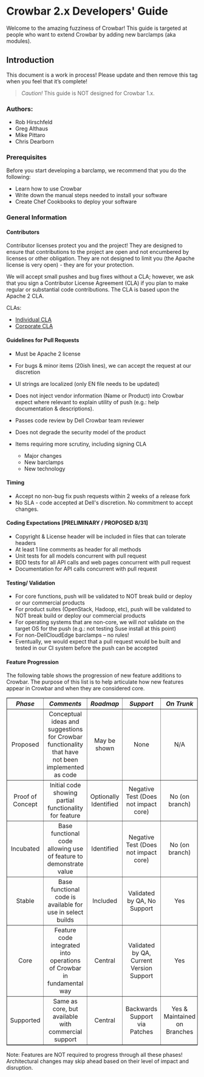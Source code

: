 # Crowbar 2.x Developers' Guide

Welcome to the amazing fuzziness of Crowbar!  This guide is targeted at people who want to extend Crowbar by adding new barclamps (aka modules). 

## Introduction
This document is a work in process!  Please update and then remove this tag when you feel that it’s complete!

> _Caution!_ This guide is NOT designed for Crowbar 1.x.

### Authors:

* Rob Hirschfeld
* Greg Althaus
* Mike Pittaro
* Chris Dearborn

### Prerequisites

Before you start developing a barclamp, we recommend that you do the following:

*	Learn how to use Crowbar
*	Write down the manual steps needed to install your software
*	Create Chef Cookbooks to deploy your software

### General Information

#### Contributors

Contributor licenses protect you and the project!  They are designed to ensure that contributions to the project are open and not encumbered by licenses or other obligation.  They are not designed to limit you (the Apache license is very open) - they are for your protection.

We will accept small pushes and bug fixes without a CLA; however, we ask that you sign a Contributor License Agreement (CLA) if you plan to make regular or substantial code contributions.  The CLA is based upon the Apache 2 CLA.

CLAs:

* [Individual CLA](https://github.com/dellcloudedge/crowbar/blob/master/license/Corporate%20Contributor%20License%20Agreement.pdf)
* [Corporate CLA](https://github.com/dellcloudedge/crowbar/blob/master/license/Individual%20License%20Agreement.pdf)

#### Guidelines for Pull Requests

   * Must be Apache 2 license
   * For bugs & minor items (20ish lines), we can accept the request at our discretion
   * UI strings are localized (only EN file needs to be updated)
   * Does not inject vendor information (Name or Product) into Crowbar expect where relevant to explain utility of push (e.g.: help documentation & descriptions).
   * Passes code review by Dell Crowbar team reviewer
   * Does not degrade the security model of the product

   * Items requiring more scrutiny, including signing CLA 
      * Major changes
      * New barclamps
      * New technology

#### Timing

   * Accept no non-bug fix push requests within 2 weeks of a release fork
   * No SLA - code accepted at Dell's discretion. No commitment to accept changes.

#### Coding Expectations [PRELIMINARY / PROPOSED 8/31]
   * Copyright & License header will be included in files that can tolerate headers
   * At least 1 line comments as header for all methods
   * Unit tests for all models concurrent with pull request
   * BDD tests for all API calls and web pages concurrent with pull request
   * Documentation for API calls concurrent with pull request

#### Testing/ Validation

   * For core functions, push will be validated to NOT break build or deploy or our commercial products
   * For product suites (OpenStack, Hadoop, etc), push will be validated to NOT break build or deploy our commercial products
   * For operating systems that are non-core, we will _not_ validate on the target OS for the push (e.g.: not testing Suse install at this point)
   * For non-DellCloudEdge barclamps &ndash; no rules!
   * Eventually, we would expect that a pull request would be built and tested in our CI system before the push can be accepted

#### Feature Progression

The following table shows the progression of new feature additions to Crowbar. The purpose of this list is to help articulate how new features appear in Crowbar and when they are considered core.

<table border=1>
<thead><tr>
<th align="center"><em>Phase</em></th>
<th align="center"><em>Comments</em></th>
<th align="center"><em>Roadmap</em></th>
<th align="center"><em>Support</em></th>
<th align="center"><em>On Trunk</em></th>
</tr></thead>
<tbody>
<tr>
<td align="center">Proposed</td>
<td align="center">Conceptual ideas and suggestions for Crowbar functionality that have not been implemented as code</td>
<td align="center">May be shown</td>
<td align="center">None</td>
<td align="center">N/A</td>
</tr>
<tr>
<td align="center">Proof of Concept</td>
<td align="center">Initial code showing partial functionality for feature</td>
<td align="center">Optionally Identified</td>
<td align="center">Negative Test (Does not impact core)</td>
<td align="center">No (on branch)</td>
</tr>
<tr>
<td align="center">Incubated</td>
<td align="center">Base functional code allowing use of feature to demonstrate value</td>
<td align="center">Identified</td>
<td align="center">Negative Test (Does not impact core)</td>
<td align="center">No (on branch)</td>
</tr>
<tr>
<td align="center">Stable</td>
<td align="center">Base functional code is available for use in select builds</td>
<td align="center">Included</td>
<td align="center">Validated by QA, No Support</td>
<td align="center">Yes</td>
</tr>
<tr>
<td align="center">Core</td>
<td align="center">Feature code integrated into operations of Crowbar in fundamental way</td>
<td align="center">Central</td>
<td align="center">Validated by QA, Current Version Support</td>
<td align="center">Yes</td>
</tr>
<tr>
<td align="center">Supported</td>
<td align="center">Same as core, but available with commercial support</td>
<td align="center">Central</td>
<td align="center">Backwards Support via Patches</td>
<td align="center">Yes &amp; Maintained on Branches</td>
</tr>
</tbody>
</table>

Note: Features are NOT required to progress through all these phases! Architectural changes may skip ahead based on their level of impact and disruption.
